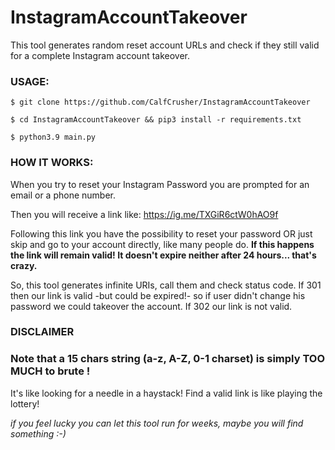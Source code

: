 # InstagramAccountTakeover

This tool generates random reset account URLs and check if they still valid for a complete Instagram account takeover.

### USAGE:

`$ git clone https://github.com/CalfCrusher/InstagramAccountTakeover`

`$ cd InstagramAccountTakeover && pip3 install -r requirements.txt`

`$ python3.9 main.py`

### HOW IT WORKS:

When you try to reset your Instagram Password you are prompted for an email or a phone number.

Then you will receive a link like: https://ig.me/TXGiR6ctW0hAO9f

Following this link you have the possibility to reset your password OR just skip and go to your account directly, like many people do. **If this happens the link will remain valid! It doesn't expire neither after 24 hours... that's crazy.**

So, this tool generates infinite URIs, call them and check status code. If 301 then our link is valid -but could be expired!- so if user didn't change his password we could takeover the account. If 302 our link is not valid.

### DISCLAIMER

### Note that a 15 chars string (a-z, A-Z, 0-1 charset) is simply TOO MUCH to brute !
It's like looking for a needle in a haystack! Find a valid link is like playing the lottery!

*if you feel lucky you can let this tool run for weeks, maybe you will find something :-)*

